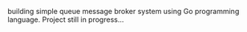 building simple queue message broker system using Go programming language. Project still in progress...
